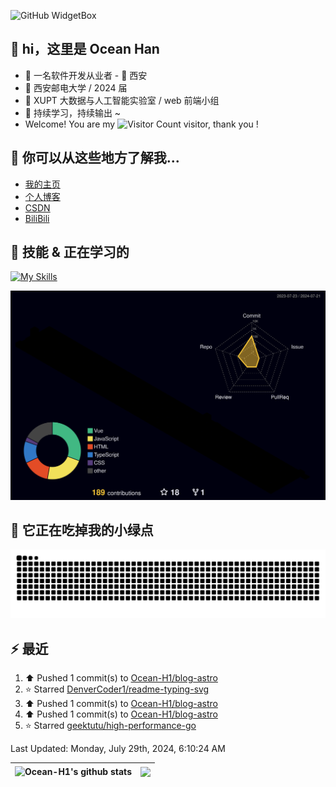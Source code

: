 ![GitHub WidgetBox](https://github-widgetbox.vercel.app/api/profile?username=Ocean-H1&data=followers,repositories,stars,commits)

## 👋 hi，这里是 Ocean Han

- 👦 一名软件开发从业者 - 📍 西安
- 🏫 西安邮电大学 / 2024 届
- 🧐 XUPT 大数据与人工智能实验室 / web 前端小组
- 🚀 持续学习，持续输出 ~
- Welcome! You are my ![Visitor Count](https://profile-counter.glitch.me/Ocean_H1/count.svg) visitor, thank you !

## 🎉 你可以从这些地方了解我...

- [我的主页](https://oceanh.top)
- [个人博客](https://blog.oceanh.top/)
- [CSDN](https://blog.csdn.net/qq_51368103?spm=1000.2115.3001.5343)
- [BiliBili](https://space.bilibili.com/382688944/favlist)

## 🚀 技能 & 正在学习的

[![My Skills](https://skillicons.dev/icons?i=vite,vue,react,electron,webpack,nodejs,js,ts,c)](https://github.com/Ocean-H1)

![rainbow gif](https://raw.githubusercontent.com/Ocean-H1/Ocean-H1/main/profile-3d-contrib/profile-night-rainbow.svg)

## 🐍 它正在吃掉我的小绿点

![snake gif](https://raw.githubusercontent.com/Ocean-H1/Ocean-H1/output/github-contribution-grid-snake.svg)

## ⚡ 最近

<!--RECENT_ACTIVITY:start-->
1. ⬆️ Pushed 1 commit(s) to [Ocean-H1/blog-astro](https://github.com/Ocean-H1/blog-astro)<br>
2. ⭐ Starred [DenverCoder1/readme-typing-svg](https://github.com/DenverCoder1/readme-typing-svg)<br>
3. ⬆️ Pushed 1 commit(s) to [Ocean-H1/blog-astro](https://github.com/Ocean-H1/blog-astro)<br>
4. ⬆️ Pushed 1 commit(s) to [Ocean-H1/blog-astro](https://github.com/Ocean-H1/blog-astro)<br>
5. ⭐ Starred [geektutu/high-performance-go](https://github.com/geektutu/high-performance-go)<br>
<!--RECENT_ACTIVITY:end-->

<!--RECENT_ACTIVITY:last_update-->
Last Updated: Monday, July 29th, 2024, 6:10:24 AM
<!--RECENT_ACTIVITY:last_update_end-->

| <a> <img align="center" src="https://github-readme-stats.vercel.app/api?username=Ocean-H1&show_icons=true&include_all_commits=true&theme=buefy&hide_border=true" alt="Ocean-H1's github stats" /> </a> | <a> <img align="center" src="https://github-readme-stats.vercel.app/api/top-langs/?username=Ocean-H1&layout=compact&theme=buefy&hide_border=true" /> </a> |
| ------------------------------------------------------------------------------------------------------------------------------------------------------------------------------------------------------ | --------------------------------------------------------------------------------------------------------------------------------------------------------- |
